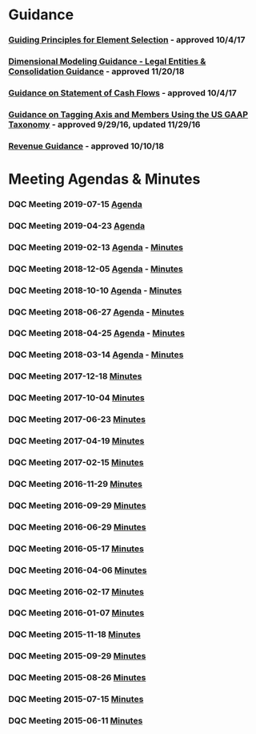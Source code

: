 # Guidance
### [Guiding Principles for Element Selection](/guidance/GuidingPrinciples.pdf) - approved 10/4/17

### [Dimensional Modeling Guidance - Legal Entities &amp; Consolidation Guidance](/guidance/LegalEntitiesConsolidation.md) -  approved 11/20/18
### [Guidance on Statement of Cash Flows](/guidance/cashflows.md) - approved 10/4/17
### [Guidance on Tagging Axis and Members Using the US GAAP Taxonomy](/guidance/tagging.md) - approved 9/29/16, updated 11/29/16
### [Revenue Guidance](/guidance/RevenueRecognition.md) -  approved 10/10/18

# Meeting Agendas & Minutes

### DQC Meeting 2019-07-15 [Agenda](/meetings/jul_2019/readme.md)  
### DQC Meeting 2019-04-23 [Agenda](/meetings/apr_2019/readme.md)  
### DQC Meeting 2019-02-13 [Agenda](/meetings/feb_2019/readme.md) - [Minutes](https://xbrl.us/wp-content/uploads/2018/10/DQCMeetingNotes02132019.pdf) 
### DQC Meeting 2018-12-05 [Agenda](/meetings/dec_2018/readme.md) - [Minutes](meetings/feb_2019/DRAFTDQCMeetingNotes12052018.docx?raw=true) 
### DQC Meeting 2018-10-10 [Agenda](/meetings/oct_2018/readme.md) - [Minutes](https://xbrl.us/wp-content/uploads/2018/08/DQCMeetingNotes10102018.pdf)  
### DQC Meeting 2018-06-27 [Agenda](/meetings/jun_2018/readme.md) - [Minutes](https://xbrl.us/wp-content/uploads/2018/04/DQCMeetingNotes06272018.pdf)
### DQC Meeting 2018-04-25 [Agenda](/meetings/apr_2018/readme.md) - [Minutes](https://xbrl.us/wp-content/uploads/2018/01/DQCMeetingNotes03142018.pdf)
### DQC Meeting 2018-03-14 [Agenda](/meetings/mar_2018/readme.md) - [Minutes](https://xbrl.us/wp-content/uploads/2018/01/DQCMeetingNotes03142018.pdf)
### DQC Meeting 2017-12-18 [Minutes](https://xbrl.us/wp-content/uploads/2017/10/DQCMeetingNotes12182017.pdf)
### DQC Meeting 2017-10-04 [Minutes](https://xbrl.us/wp-content/uploads/2017/07/DQCMeetingNotes10042017.pdf)
### DQC Meeting 2017-06-23 [Minutes](https://xbrl.us/wp-content/uploads/2017/07/DQCminutes2017623.pdf) 
### DQC Meeting 2017-04-19 [Minutes](https://xbrl.us/wp-content/uploads/2017/02/DQCminutes20170419.pdf) 
### DQC Meeting 2017-02-15 [Minutes](https://xbrl.us/wp-content/uploads/2017/02/DQCminutes20170215.pdf) 
### DQC Meeting 2016-11-29 [Minutes](https://xbrl.us/wp-content/uploads/2016/09/DQCminutes20161129.pdf)
### DQC Meeting 2016-09-29 [Minutes](https://xbrl.us/wp-content/uploads/2016/07/DQCminutes20160929.pdf) 
### DQC Meeting 2016-06-29 [Minutes](https://xbrl.us/wp-content/uploads/2016/01/DQCminutes20160629.pdf)
### DQC Meeting 2016-05-17 [Minutes](https://xbrl.us/wp-content/uploads/2016/04/DQCminutes20160517.pdf)
### DQC Meeting 2016-04-06 [Minutes](https://xbrl.us/wp-content/uploads/2016/01/DQCminutes20160406.pdf)
### DQC Meeting 2016-02-17 [Minutes](https://xbrl.us/wp-content/uploads/2015/01/DQCminutes20160217.pdf)
### DQC Meeting 2016-01-07 [Minutes](https://xbrl.us/wp-content/uploads/2015/01/DQCminutes20160107.pdf)
### DQC Meeting 2015-11-18 [Minutes](https://xbrl.us/wp-content/uploads/2015/05/DQCminutes20151118.pdf)
### DQC Meeting 2015-09-29 [Minutes](https://xbrl.us/wp-content/uploads/2015/05/DQCminutes20150929.pdf)
### DQC Meeting 2015-08-26 [Minutes](https://xbrl.us/wp-content/uploads/2015/06/DQCminutes20150826.pdf)
### DQC Meeting 2015-07-15 [Minutes](https://xbrl.us/wp-content/uploads/2015/06/DQCminutes2015-0715.pdf)
### DQC Meeting 2015-06-11 [Minutes](https://xbrl.us/wp-content/uploads/2015/06/DQCminutes20150611.pdf)
